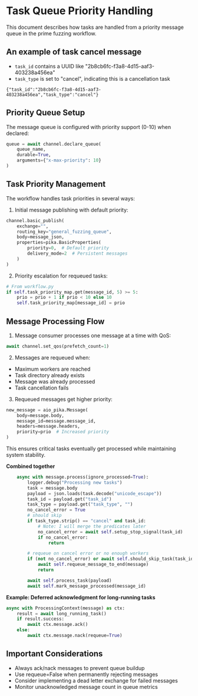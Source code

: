 # Task Queue Priority Handling

This document describes how tasks are handled from a priority message queue in the prime fuzzing workflow.

## An example of task cancel message

* `task_id` contains a UUID like "2b8cb6fc-f3a8-4d15-aaf3-403238a456ea"
* `task_type` is set to "cancel", indicating this is a cancellation task

```
{"task_id":"2b8cb6fc-f3a8-4d15-aaf3-403238a456ea","task_type":"cancel"}
```

## Priority Queue Setup

The message queue is configured with priority support (0-10) when declared:

```python
queue = await channel.declare_queue(
    queue_name, 
    durable=True,
    arguments={"x-max-priority": 10}
)
```

## Task Priority Management 

The workflow handles task priorities in several ways:

1. Initial message publishing with default priority:
```python 
channel.basic_publish(
    exchange="",
    routing_key="general_fuzzing_queue", 
    body=message_json,
    properties=pika.BasicProperties(
        priority=0,  # Default priority
        delivery_mode=2  # Persistent messages
    )
)
```

2. Priority escalation for requeued tasks:
```python
# From workflow.py
if self.task_priority_map.get(message_id, 5) >= 5:
    prio = prio + 1 if prio < 10 else 10 
    self.task_priority_map[message_id] = prio
```

## Message Processing Flow

1. Message consumer processes one message at a time with QoS:
```python
await channel.set_qos(prefetch_count=1)
```

2. Messages are requeued when:
- Maximum workers are reached
- Task directory already exists  
- Message was already processed
- Task cancellation fails

3. Requeued messages get higher priority:
```python
new_message = aio_pika.Message(
    body=message.body,
    message_id=message.message_id, 
    headers=message.headers,
    priority=prio  # Increased priority
)
```

This ensures critical tasks eventually get processed while maintaining system stability.

**Combined together**

```python
    async with message.process(ignore_processed=True):
        logger.debug("Processing new tasks")
        task = message.body
        payload = json.loads(task.decode("unicode_escape"))
        task_id = payload.get("task_id")
        task_type = payload.get("task_type", "")
        no_cancel_error = True
        # should skip
        if task_type.strip() == "cancel" and task_id:
            # Note: I will merge the predicates later
            no_cancel_error = await self.setup_stop_signal(task_id)
            if no_cancel_error:
                return

        # requeue on cancel error or no enough workers
        if (not no_cancel_error) or await self.should_skip_task(task_id):
            await self.requeue_message_to_end(message)
            return

        await self.process_task(payload)
        await self.mark_message_processed(message_id)
```

**Example: Deferred acknowledgment for long-running tasks**

```python
async with ProcessingContext(message) as ctx:
    result = await long_running_task()
    if result.success:
        await ctx.message.ack()
    else:
        await ctx.message.nack(requeue=True)
```

## Important Considerations

* Always ack/nack messages to prevent queue buildup
* Use requeue=False when permanently rejecting messages
* Consider implementing a dead letter exchange for failed messages
* Monitor unacknowledged message count in queue metrics